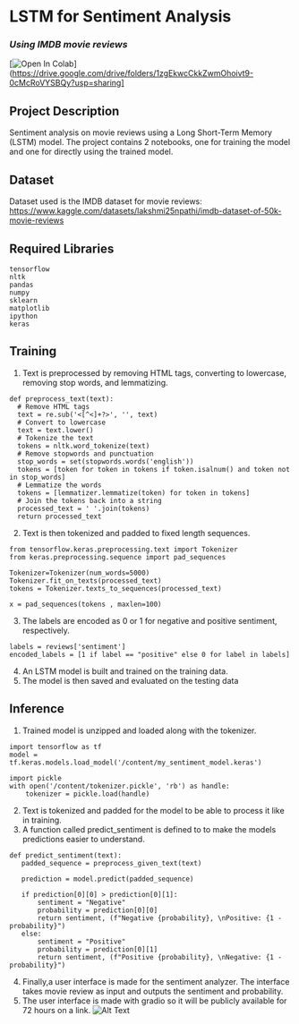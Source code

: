 # LSTM for Sentiment Analysis
###  *Using IMDB movie reviews*

[![Open In Colab](https://colab.research.google.com/assets/colab-badge.svg)](https://drive.google.com/drive/folders/1zgEkwcCkkZwmOhoivt9-0cMcRoVYSBQy?usp=sharing]

## Project Description 
Sentiment analysis on movie reviews using a Long Short-Term Memory (LSTM) model. The project contains 2 notebooks, one for training the model and one for directly using the trained model.

## Dataset
Dataset used is the IMDB dataset for movie reviews: https://www.kaggle.com/datasets/lakshmi25npathi/imdb-dataset-of-50k-movie-reviews

## Required Libraries
```
tensorflow
nltk
pandas
numpy
sklearn
matplotlib
ipython
keras
```
## Training
1. Text is preprocessed by removing HTML tags, converting to lowercase, removing stop words, and lemmatizing.
```
def preprocess_text(text):
  # Remove HTML tags
  text = re.sub('<[^<]+?>', '', text)
  # Convert to lowercase
  text = text.lower()
  # Tokenize the text
  tokens = nltk.word_tokenize(text)
  # Remove stopwords and punctuation
  stop_words = set(stopwords.words('english'))
  tokens = [token for token in tokens if token.isalnum() and token not in stop_words]
  # Lemmatize the words
  tokens = [lemmatizer.lemmatize(token) for token in tokens]
  # Join the tokens back into a string
  processed_text = ' '.join(tokens)
  return processed_text
```
2. Text is then tokenized and padded to fixed length sequences.
```
from tensorflow.keras.preprocessing.text import Tokenizer
from keras.preprocessing.sequence import pad_sequences

Tokenizer=Tokenizer(num_words=5000)
Tokenizer.fit_on_texts(processed_text)
tokens = Tokenizer.texts_to_sequences(processed_text)

x = pad_sequences(tokens , maxlen=100)
```
3. The labels are encoded as 0 or 1 for negative and positive sentiment, respectively.
```
labels = reviews['sentiment']
encoded_labels = [1 if label == "positive" else 0 for label in labels]
```
4. An LSTM model is built and trained on the training data.
5. The model is then saved and evaluated on the testing data

## Inference
1. Trained model is unzipped and loaded along with the tokenizer.
```
import tensorflow as tf
model = tf.keras.models.load_model('/content/my_sentiment_model.keras')

import pickle
with open('/content/tokenizer.pickle', 'rb') as handle:
    tokenizer = pickle.load(handle)
```
2. Text is tokenized and padded for the model to be able to process it like in training.
3. A function called predict_sentiment is defined to to make the models predictions easier to understand.
```
def predict_sentiment(text):
   padded_sequence = preprocess_given_text(text)

   prediction = model.predict(padded_sequence)

   if prediction[0][0] > prediction[0][1]:
       sentiment = "Negative"
       probability = prediction[0][0]
       return sentiment, (f"Negative {probability}, \nPositive: {1 - probability}")
   else:
       sentiment = "Positive"
       probability = prediction[0][1]
       return sentiment, (f"Positive {probability}, \nNegative: {1 - probability}")
```
4. Finally,a user interface is made for the sentiment analyzer. The interface takes movie review as input and outputs the sentiment and probability.
5. The user interface is made with gradio so it will be publicly available for 72 hours on a link.
![Alt 
Text](pictures/dataset.png)


